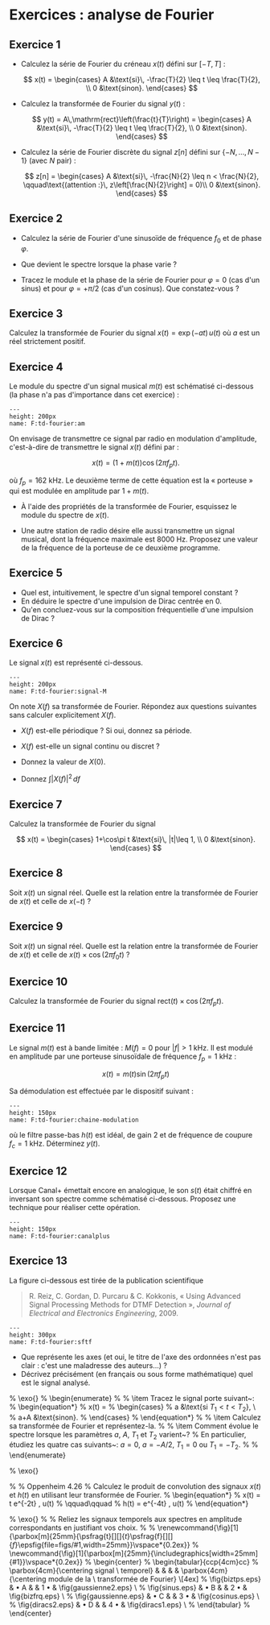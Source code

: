 # Exercices : analyse de Fourier


## Exercice 1

<!-- Cet exo permet de comparer les différentes transformations de Fourier, mais également de distinguer variable de fréquence, variable de temps, période et fréquence. -->

* Calculez la série de Fourier du créneau $x(t)$ défini sur $[-T,\,T]$ :
  
  $$
    x(t) =
    \begin{cases}
      A   &\text{si}\, -\frac{T}{2} \leq t \leq \frac{T}{2}, \\
      0   &\text{sinon}.
    \end{cases}
  $$

* Calculez la transformée de Fourier du signal $y(t)$ :
  
  $$
    y(t) = A\,\mathrm{rect}\left(\frac{t}{T}\right) =
    \begin{cases}
      A   &\text{si}\, -\frac{T}{2} \leq t \leq \frac{T}{2}, \\
      0   &\text{sinon}.
    \end{cases}
  $$

* Calculez la série de Fourier discrète du signal $z[n]$ défini sur $\{-N,\dots,\,N-1\}$ (avec $N$ pair) :
  
  $$
  z[n] =
    \begin{cases}
      A   &\text{si}\, -\frac{N}{2} \leq n < \frac{N}{2}, \qquad\text{(attention :}\, z\left[\frac{N}{2}\right] = 0)\\
      0   &\text{sinon}.
    \end{cases}
  $$
  

## Exercice 2

* Calculez la série de Fourier d'une sinusoïde de fréquence $f_0$ et de phase $\varphi$.

* Que devient le spectre lorsque la phase varie ?

* Tracez le module et la phase de la série de Fourier pour $\varphi=0$ (cas d'un sinus) et pour $\varphi=+\pi/2$ (cas d'un cosinus).
  Que constatez-vous ?
  <!-- Même module, phase différente. -->
  

## Exercice 3
<!-- Source : cours de C. Doignon -->
<!-- X(f) = 1/(a+j2\pi f) -->

Calculez la transformée de Fourier du signal $x(t) = \exp(-at)\,u(t)$ où $a$ est un réel strictement positif.


## Exercice 4

Le module du spectre d'un signal musical $m(t)$ est schématisé ci-dessous (la phase n'a pas d'importance dans cet exercice) :

```{figure} fourier-am.svg
---
height: 200px
name: F:td-fourier:am
```

On envisage de transmettre ce signal par radio en modulation d'amplitude, c'est-à-dire de transmettre le signal $x(t)$ défini par :

$$
  x(t) = \left(1 + m(t)\right) \cos(2\pi f_p t).
$$

où $f_p = 162$ kHz. <!-- Fréquence AM de France Inter -->
Le deuxième terme de cette équation est la «&nbsp;porteuse&nbsp;» qui est modulée en amplitude par $1+m(t)$.

* À l'aide des propriétés de la transformée de Fourier, esquissez le module du spectre de $x(t)$.

* Une autre station de radio désire elle aussi transmettre un signal musical, dont la fréquence maximale est 8000 Hz.
  Proposez une valeur de la fréquence de la porteuse de ce deuxième programme.
  

## Exercice 5

* Quel est, intuitivement, le spectre d'un signal temporel constant ? <!-- un dirac en 0 car pas de sinusoide -->
* En déduire le spectre d'une impulsion de Dirac centrée en 0. <!-- dualité : c'est une constante -->
* Qu'en concluez-vous sur la composition fréquentielle d'une impulsion de Dirac ? <!-- contient toutes les fréquences en quantité égale -->


## Exercice 6
<!-- Inspiré de Oppenheim 4.25 -->

Le signal $x(t)$ est représenté ci-dessous.

```{figure} signal-M.svg
---
height: 200px
name: F:td-fourier:signal-M
```

On note $X(f)$ sa transformée de Fourier.
Répondez aux questions suivantes sans calculer explicitement $X(f)$.

* $X(f)$ est-elle périodique ? Si oui, donnez sa période.

* $X(f)$ est-elle un signal continu ou discret ?

* Donnez la valeur de $X(0)$.

* Donnez $\int|X(f)|^2\,df$


## Exercice 7
<!-- Source : Oppenheim 4.21 -->

Calculez la transformée de Fourier du signal

$$
  x(t) =
  \begin{cases}
    1+\cos\pi t &\text{si}\, |t|\leq 1, \\
    0           &\text{sinon}.
  \end{cases}
$$


## Exercice 8
<!-- Source : Duvaut exercice 1.1.1 -->

Soit $x(t)$ un signal réel. Quelle est la relation entre la transformée de Fourier de $x(t)$ et celle de $x(-t)$ ?


## Exercice 9
<!-- Source : Duvaut exercice 1.1.2 -->

Soit $x(t)$ un signal réel. Quelle est la relation entre la transformée de Fourier de $x(t)$ et celle de $x(t)\times\cos(2\pi f_0 t)$ ?


## Exercice 10

Calculez la transformée de Fourier du signal $\mathrm{rect}(t)\times\cos(2\pi f_p t)$.


## Exercice 11
<!-- Source : Oppenheim exo 8.3 -->

Le signal $m(t)$ est à bande limitée : $M(f)=0$ pour $|f|>1$ kHz.
Il est modulé en amplitude par une porteuse sinusoïdale de fréquence $f_p=1$ kHz :

$$
x(t) = m(t) \sin(2\pi f_p t)
$$

Sa démodulation est effectuée par le dispositif suivant :

```{figure} chaine-modulation.png
---
height: 150px
name: F:td-fourier:chaine-modulation
```

où le filtre passe-bas $h(t)$ est idéal, de gain 2 et de fréquence de coupure $f_c=1$ kHz.
Déterminez $y(t)$.


## Exercice 12
<!-- Source : Ventre exo 2.1 -->

Lorsque Canal+ émettait encore en analogique, le son $s(t)$ était chiffré en inversant son spectre comme schématisé ci-dessous.
Proposez une technique pour réaliser cette opération.

```{figure} canalplus.png
---
height: 150px
name: F:td-fourier:canalplus
```


## Exercice 13

La figure ci-dessous est tirée de la publication scientifique
> R. Reiz, C. Gordan, D. Purcaru & C. Kokkonis, « Using Advanced Signal Processing Methods for DTMF Detection »,
> _Journal of Electrical and Electronics Engineering_, 2009.

```{figure} sftf.png
---
height: 300px
name: F:td-fourier:sftf
```

* Que représente les axes (et oui, le titre de l'axe des ordonnées n'est pas clair :
  c'est une maladresse des auteurs...) ?
* Décrivez précisément (en français ou sous forme mathématique) quel est le signal analysé.

% \exo{}
% \begin{enumerate}
%
%   \item Tracez le signal porte suivant~:
%   \begin{equation*}
%     x(t) =
%     \begin{cases}
%       a     &\text{si $T_1<t<T_2$}, \\
%       a+A   &\text{sinon}.
%     \end{cases}
%   \end{equation*}
%
%   \item Calculez sa transformée de Fourier et représentez-la.
%
%   \item Comment évolue le spectre lorsque les paramètres $a$, $A$, $T_1$ et $T_2$ varient~?
%   En particulier, étudiez les quatre cas suivants~: $a=0$, $a=-A/2$, $T_1=0$ ou $T_1=-T_2$.
%
% \end{enumerate}

% \exo{}

% % Oppenheim 4.26
% Calculez le produit de convolution des signaux $x(t)$ et $h(t)$ en utilisant leur transformée de Fourier.
% \begin{equation*}
%   x(t) = t e^{-2t} \, u(t)
%   \qquad\qquad
%   h(t) = e^{-4t} \, u(t)
% \end{equation*}

% \exo{}
%
% Reliez les signaux temporels aux spectres en amplitude correspondants en justifiant vos choix.
% %   \renewcommand{\fig}[1]{\parbox[m]{25mm}{\psfrag{t}[][]{$t$}\psfrag{f}[][]{$f$}\epsfig{file=figs/#1,width=25mm}}\vspace*{0.2ex}}
% \newcommand{\fig}[1]{\parbox[m]{25mm}{\includegraphics[width=25mm]{#1}}\vspace*{0.2ex}}
% \begin{center}
% \begin{tabular}{ccp{4cm}cc}
%   \parbox{4cm}{\centering signal \\ temporel} & & & & \parbox{4cm}{\centering module de la \\ transformée de Fourier} \\[4ex]
%   \fig{biztps.eps}      & $\bullet$ A &     & 1 $\bullet$ & \fig{gaussienne2.eps} \\
%   \fig{sinus.eps}       & $\bullet$ B &     & 2 $\bullet$ & \fig{bizfrq.eps}      \\
%   \fig{gaussienne.eps}  & $\bullet$ C &     & 3 $\bullet$ & \fig{cosinus.eps}     \\
%   \fig{diracs2.eps}     & $\bullet$ D &     & 4 $\bullet$ & \fig{diracs1.eps}     \\
% \end{tabular}
% \end{center}